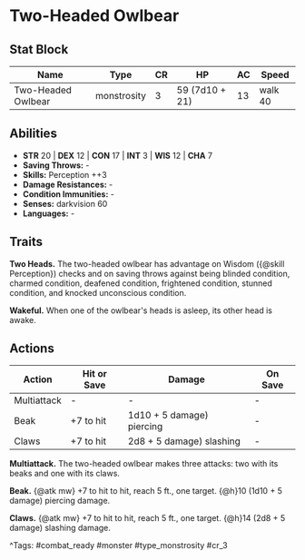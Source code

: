 # Two-Headed Owlbear

## Stat Block

| Name | Type | CR | HP | AC | Speed |
|------|------|----|----|----|-------|
| Two-Headed Owlbear | monstrosity | 3 | 59 (7d10 + 21) | 13 | walk 40 |

## Abilities

- **STR** 20 | **DEX** 12 | **CON** 17 | **INT** 3 | **WIS** 12 | **CHA** 7
- **Saving Throws:** -  
- **Skills:** Perception ++3  
- **Damage Resistances:** -  
- **Condition Immunities:** -  
- **Senses:** darkvision 60  
- **Languages:** -

## Traits

**Two Heads.** The two-headed owlbear has advantage on Wisdom ({@skill Perception}) checks and on saving throws against being blinded condition, charmed condition, deafened condition, frightened condition, stunned condition, and knocked unconscious condition.

**Wakeful.** When one of the owlbear's heads is asleep, its other head is awake.


## Actions

| Action | Hit or Save | Damage | On Save |
|--------|--------------|--------|----------|
| Multiattack | - | - | - |
| Beak | +7 to hit | 1d10 + 5 damage) piercing | - |
| Claws | +7 to hit | 2d8 + 5 damage) slashing | - |

**Multiattack.** The two-headed owlbear makes three attacks: two with its beaks and one with its claws.

**Beak.** {@atk mw} +7 to hit to hit, reach 5 ft., one target. {@h}10 (1d10 + 5 damage) piercing damage.

**Claws.** {@atk mw} +7 to hit to hit, reach 5 ft., one target. {@h}14 (2d8 + 5 damage) slashing damage.


^Tags: #combat_ready #monster #type_monstrosity #cr_3